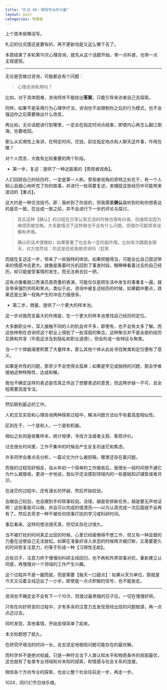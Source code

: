 ```yaml
---
title: "札记 06｜相信专业的力量"
layout: post
categories: 写随笔
---
```


上个周末偷懒没写。

札记的仪式感还是要有的，再不更新怕是又这么懒下去了。

本周结束了本轮第10次心理咨询，就先从这个话题开始，带一点科普，也带一点主观感受。

---

无论是否做过咨询，可能都会有个问题：

> 心理咨询有用吗？

比如，对于具体困难，咨询师并不能给出**答案**，只能引导来访者自己去探索。

同样，如果不是采用行为心理学疗法，咨询也不会限制你之后的行为模式，也不会强迫你之后需要做出什么改变。

再比如，无论话题进行到哪里，一定会在指定时间点结束，即使内心再怎么翻江倒海，也要收回。

那么从实用性上来讲，在特定时间，花钱，前往指定地点和人聊天这件事，作用在哪？

对个人而言，大致有比较重要的两个阶段。

* 第一步，复述：提供了一种近距离的【旁观者视角】。

人们回顾自己的经历时，一定是第一人称。旁观者视角的奇特之处在于，有一个人耐心且细心地听完了你的故事，并进行一些简要复述，来捕捉这些经历中可能带来波动的【重点】。

这大约是一种交流技巧，即：我听到了你说的，但我需要**确认**我听到的和你想表达的是否一致。在达成一致之前，并不会进行下一步的评论与探讨。

> 其实这种【确认】的过程在日常认真交流的时候也很有价值，但通常会因为麻烦而被忽略。大多数情况下这样做也不会有什么问题，但偶尔可能带来误解和矛盾。
>
> 确认的话术很微妙，如果客套了也会有一定的副作用。比如有次跟朋友聊天，对方突然说：你这是在给我做咨询吗（尬笑

而就在复述这一步，带来了一些独特的体验。如果把握得当，可能会比自己叙述带来的情感冲击更大。就像是乘着时光机回到了事发时段，眼睁睁看着过去的自己经历，却只能接受事情的发生，而无法再去拉一把。

这有点像看脱口秀演员周奇墨的表演，可能仅仅是把生活中发生的事重复一遍，就会带来强烈共鸣和笑点。类似于此，咨询中被复述经历的时候，如果戳中要点，效果还是比第一视角产生的冲击力强很多。

* 第二步，商量，提供了一个更大的样本池。

这一步对我而言最大的作用是，在一个更大的样本池里找自己经历的定位。

大多数职业中，深入接触不同的人的机会并不多，即使有，也不会有太多了解。而这些样例在咨询师这个职业上得到了一些深层的聚合。这种聚合并不是全部的经历互换和共享（毕竟这涉及到隐私和职业道德），但会形成一些特征与聚类。

当一个个体脑海里积累了大量样本，那么其他个体从此处寻找聚类和定位便有了意义。

如果是共性的问题，那至少不会觉得太孤单；如果是罕见或独特的问题，那会学者接纳这种特殊性，达成和解。

我也不确定这样的表述是否真正传达了想要表述的意思，但这两步缺一不可，且全程需要高度专注。

---

然后聊到最近的工作。

人机交互实验和心理咨询两种探索过程中，解决问题方法似乎有着高度相似性。

区别在于，一个是和人，一个是和机器。

相似之处则是收集样本，统计规律，寻找方法或者主观、客观评价。

过去很长时间里，工作不集中的时候会产生反复的迷茫和焦虑。

许多同学会重点去分析，一篇论文为什么被拒稿，哪里还存在着问题。

而我的过程恰好相反，自从年初一个简单的工作接收后，我很长一段时间想不通它为什么被接收。更进一步地说，我似乎还没摸到领域内的一些基础知识铺垫或者共识。

在迷茫的过程中，还有漫长的怀疑，然后开始较劲。

会跟自己较劲，也会跟到手的琐事较劲。没错，越是安排新任务，越是要无声地证明：这些事我可以做，并且可以完成的很漂亮——以为认真完成一次后面就不会再有了。然后去苛求一种不被任何琐事打扰的学习或科研时间。

事后看来，这样的想法很天真，但切实存在过很久。

当不被打扰的时间真正出现的时候，心里已经疲倦得不想工作，但又有一种监督的力量在迫使自己无法放松。如果在准备好进入状态的时候再次被打断，又需要更久的时间恢复注意力，约等于形成一种【习得性无助】。

近些日子，注意力终于慢慢向科研主线回归，也不再和外界琐事对抗，重新建立认同感，再慢慢对一个领域的工作产生兴趣。

这个过程并不是一蹴而就，而是需要【每天一口甜点】：如果以天为单位，那就是今天又沿着主线迈出了一小步。即使是一点点积极的信号，也不能放走。

---

咨询也不确定会不会有下一个10次，但渡过最黑暗的日子后，一切在慢慢好转。

只有在向好转变的过程中，才有多余的注意力去发现曾经出现的问题根源，再一点点迈过去。

同时发现，其他事情，开始变得简单了起来。

本文标题想了挺久。

在研究环境泡的时间一长，会去坚定地相信问题可能存在的最优解。

而科学并不是绝对权威，只是一种符合当下人类认知水平和物质条件的局部最优，这也就有了各类专业领域和对未知的探索，和情感与社会关系的连接。

相信各个方向专业的探索，也会让整个社会往前走一步，再走一步。

1024，同行们节日快乐喽。